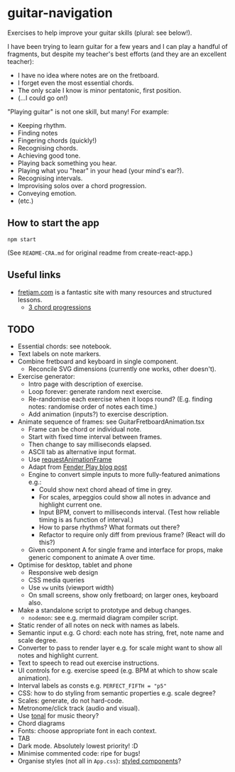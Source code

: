# guitar-navigation

Exercises to help improve your guitar skills (plural: see below!).

I have been trying to learn guitar for a few years and I can play a handful of fragments, but despite my teacher's best efforts (and they are an excellent teacher):

* I have no idea where notes are on the fretboard.
* I forget even the most essential chords.
* The only scale I know is minor pentatonic, first position.
* (...I could go on!)

"Playing guitar" is not one skill, but many! For example:

* Keeping rhythm.
* Finding notes
* Fingering chords (quickly!)
* Recognising chords.
* Achieving good tone.
* Playing back something you hear.
* Playing what you "hear" in your head (your mind's ear?).
* Recognising intervals.
* Improvising solos over a chord progression.
* Conveying emotion.
* (etc.)

## How to start the app

```
npm start
```

(See `README-CRA.md` for original readme from create-react-app.)

## Useful links

* [fretjam.com](fretjam.com) is a fantastic site with many resources and structured lessons.
    * [3 chord progressions](https://www.fretjam.com/three-chord-guitar.html)

## TODO

* Essential chords: see notebook.
* Text labels on note markers.
* Combine fretboard and keyboard in single component.
    * Reconcile SVG dimensions (currently one works, other doesn't).
* Exercise generator:
    * Intro page with description of exercise.
    * Loop forever: generate random next exercise.
    * Re-randomise each exercise when it loops round? (E.g. finding notes: randomise order of notes each time.)
    * Add animation (inputs?) to exercise description.
* Animate sequence of frames: see GuitarFretboardAnimation.tsx
    * Frame can be chord or individual note.
    * Start with fixed time interval between frames.
    * Then change to say milliseconds elapsed.
    * ASCII tab as alternative input format.
    * Use [requestAnimationFrame](https://developer.mozilla.org/en-US/docs/Web/API/window/requestAnimationFrame)
    * Adapt from [Fender Play blog post](https://medium.com/fender-engineering/near-realtime-animations-with-synchronized-audio-in-javascript-6d845afcf1c5)
    * Engine to convert simple inputs to more fully-featured animations e.g.:
        * Could show next chord ahead of time in grey.
        * For scales, arpeggios could show all notes in advance and highlight current one.
        * Input BPM, convert to milliseconds interval. (Test how reliable timing is as function of interval.)
        * How to parse rhythms? What formats out there?
        * Refactor to require only diff from previous frame? (React will do this?)
    * Given component A for single frame and interface for props, make generic component to animate A over time.
* Optimise for desktop, tablet and phone
    * Responsive web design
    * CSS media queries
    * Use `vw` units (viewport width)
    * On small screens, show only fretboard; on larger ones, keyboard also.
* Make a standalone script to prototype and debug changes.
    * `nodemon`: see e.g. mermaid diagram compiler script.
* Static render of all notes on neck with names as labels.
* Semantic input e.g. G chord: each note has string, fret, note name and scale degree.
* Converter to pass to render layer e.g. for scale might want to show all notes and highlight current.
* Text to speech to read out exercise instructions.
* UI controls for e.g. exercise speed (e.g. BPM at which to show scale animation).
* Interval labels as consts e.g. `PERFECT_FIFTH = "p5"`
* CSS: how to do styling from semantic properties e.g. scale degree?
* Scales: generate, do not hard-code.
* Metronome/click track (audio and visual).
* Use [tonal](https://www.npmjs.com/package/tonal) for music theory?
* Chord diagrams
* Fonts: choose appropriate font in each context.
* TAB
* Dark mode. Absolutely lowest priority! :D
* Minimise commented code: ripe for bugs!
* Organise styles (not all in `App.css`): [styled components](https://styled-components.com/)?